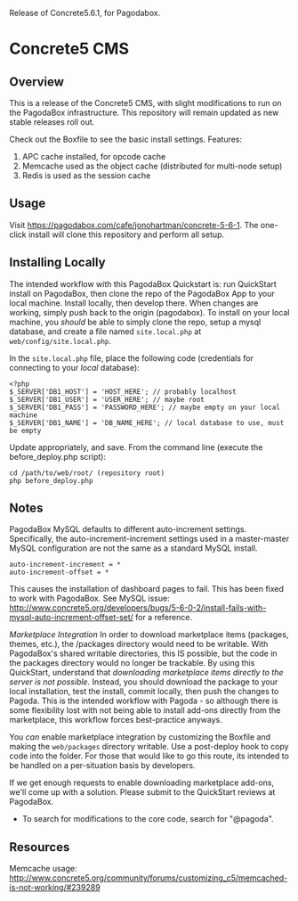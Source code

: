 Release of Concrete5.6.1, for Pagodabox.

# Concrete5 CMS #

## Overview ##

This is a release of the Concrete5 CMS, with slight modifications to run on the PagodaBox infrastructure. This repository
will remain updated as new stable releases roll out.

Check out the Boxfile to see the basic install settings. Features:

1. APC cache installed, for opcode cache
2. Memcache used as the object cache (distributed for multi-node setup)
3. Redis is used as the session cache

## Usage ##

Visit https://pagodabox.com/cafe/jonohartman/concrete-5-6-1. The one-click install will clone
this repository and perform all setup.

## Installing Locally ##

The intended workflow with this PagodaBox Quickstart is: run QuickStart install on PagodaBox, then clone the
repo of the PagodaBox App to your local machine. Install locally, then develop there. When changes are working,
simply push back to the origin (pagodabox). To install on your local machine, you *should* be able to simply clone
the repo, setup a mysql database, and create a file named `site.local.php` at `web/config/site.local.php`.

In the `site.local.php` file, place the following code (credentials for connecting to your *local* database):

	<?php
	$_SERVER['DB1_HOST'] = 'HOST_HERE'; // probably localhost
	$_SERVER['DB1_USER'] = 'USER_HERE'; // maybe root
	$_SERVER['DB1_PASS'] = 'PASSWORD_HERE'; // maybe empty on your local machine
	$_SERVER['DB1_NAME'] = 'DB_NAME_HERE'; // local database to use, must be empty

Update appropriately, and save. From the command line (execute the before_deploy.php script):

	cd /path/to/web/root/ (repository root)
	php before_deploy.php

## Notes ##

PagodaBox MySQL defaults to different auto-increment settings. Specifically, the auto-increment-increment settings 
used in a master-master MySQL configuration are not the same as a standard MySQL install.

	auto-increment-increment = *
	auto-increment-offset = *

This causes the installation of dashboard pages to fail. This has been fixed to work with PagodaBox. See
MySQL issue: http://www.concrete5.org/developers/bugs/5-6-0-2/install-fails-with-mysql-auto-increment-offset-set/ for
a reference.

*Marketplace Integration*
In order to download marketplace items (packages, themes, etc.), the /packages directory would need to be writable.
With PagodaBox's shared writable directories, this IS possible, but the code in the packages directory would no longer
be trackable. By using this QuickStart, understand that *downloading marketplace items directly to the server is not
possible.* Instead, you should download the package to your local installation, test the install, commit locally, then
push the changes to Pagoda. This is the intended workflow with Pagoda - so although there is some flexibility lost with
not being able to install add-ons directly from the marketplace, this workflow forces best-practice anyways.

You *can* enable marketplace integration by customizing the Boxfile and making the `web/packages` directory writable. Use
a post-deploy hook to copy code into the folder. For those that would like to go this route, its intended to be handled
on a per-situation basis by developers.

If we get enough requests to enable downloading marketplace add-ons, we'll come up with a solution. Please submit to the
QuickStart reviews at PagodaBox.

* To search for modifications to the core code, search for "@pagoda".

## Resources ##

Memcache usage: http://www.concrete5.org/community/forums/customizing_c5/memcached-is-not-working/#239289
